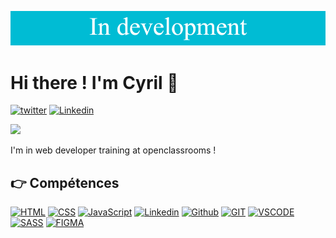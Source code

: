 ![banner](./banner.png)

# Hi there ! I'm Cyril 👋

<a href='https://twitter.com/CyrilBDev' target="_blank"><img alt='twitter' src='https://img.shields.io/twitter/url?style=social&url=https%3A%2F%2Ftwitter.com%2Fwildagsx'/></a>
<a href='https://www.linkedin.com/in/cyril-bourdon-379a67245/' target="_blank"><img alt='Linkedin' src='https://img.shields.io/badge/LINKEDIN-100000?style=for-the-badge&logo=Linkedin&logoColor=white&labelColor=939090&color=1d9bf0'/></a>



	

<img src="https://img.shields.io/twitter/url?style=social&url=https%3A%2F%2Ftwitter.com%2Fwildagsx">

I'm in web developer training at openclassrooms !

## 👉 Compétences

[![HTML](https://img.shields.io/badge/HTML-%23FFac45.svg?&style=for-the-badge&logo=html5&logoColor=white&color=orange)](https://github.com/)
[![CSS](https://img.shields.io/badge/CSS-%23FFac45.svg?&style=for-the-badge&logo=css3&logoColor=white&color=blue)](https://github.com/)
[![JavaScript](https://img.shields.io/badge/JAVASCRIPT-%23FFac45.svg?&style=for-the-badge&logo=javascript&logoColor=white&color=yellow)](https://github.com/) 
[![Linkedin](https://img.shields.io/badge/linkedin-%230077B5.svg?&style=for-the-badge&logo=linkedin&logoColor=white)](https://www.linkedin.com/)
[![Github](http://img.shields.io/badge/github-%231877F2.svg?&style=for-the-badge&logo=github&logoColor=white&color=black)](https://github.com/)
[![GIT](https://img.shields.io/badge/GIT-E44C30?style=for-the-badge&logo=git&logoColor=white)](https://github.com/)
[![VSCODE](https://img.shields.io/badge/Visual_Studio_Code-0078D4?style=for-the-badge&logo=visual%20studio%20code&logoColor=white)](https://github.com/)
[![SASS](https://img.shields.io/badge/Sass-CC6699?style=for-the-badge&logo=sass&logoColor=white)](https://github.com/)
[![FIGMA](https://img.shields.io/badge/figma-%23F24E1E.svg?style=for-the-badge&logo=figma&logoColor=white)](https://github.com/)



